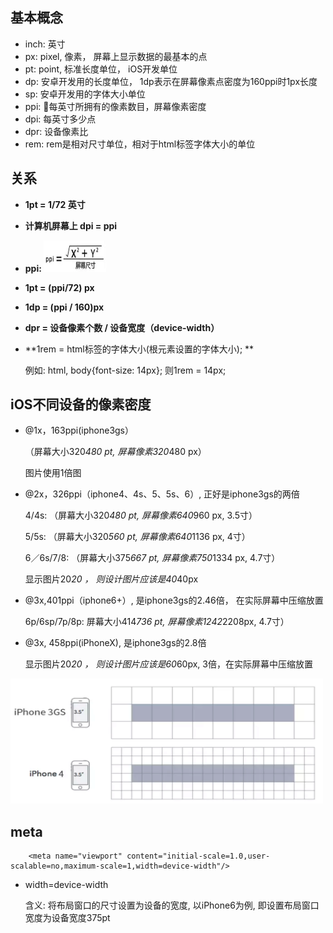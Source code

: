 ## 基本概念
- inch: 英寸
- px: pixel, 像素， 屏幕上显示数据的最基本的点
- pt: point, 标准长度单位， iOS开发单位
- dp: 安卓开发用的长度单位， 1dp表示在屏幕像素点密度为160ppi时1px长度
- sp: 安卓开发用的字体大小单位
- ppi: 每英寸所拥有的像素数目，屏幕像素密度
- dpi: 每英寸多少点
- dpr: 设备像素比
- rem: rem是相对尺寸单位，相对于html标签字体大小的单位

## 关系
- **1pt = 1/72 英寸**
- **计算机屏幕上 dpi = ppi**
- **ppi: <img src='../img/ppi.png' width="100px" height="50px"/>**
- **1pt = (ppi/72) px**
- **1dp = (ppi / 160)px**
- **dpr = 设备像素个数 / 设备宽度（device-width）**
- **1rem = html标签的字体大小(根元素设置的字体大小); **

    例如: html, body{font-size: 14px}; 则1rem = 14px;


## iOS不同设备的像素密度

- @1x，163ppi(iphone3gs）

    （屏幕大小320*480 pt, 屏幕像素320*480 px）

    图片使用1倍图

- @2x，326ppi（iphone4、4s、5、5s、6）, 正好是iphone3gs的两倍

    4/4s: （屏幕大小320*480 pt, 屏幕像素640*960 px, 3.5寸）

    5/5s: （屏幕大小320*560 pt, 屏幕像素640*1136 px, 4寸）

    6／6s/7/8: （屏幕大小375*667 pt, 屏幕像素750*1334 px, 4.7寸）


    显示图片20*20 ， 则设计图片应该是40*40px

- @3x,401ppi（iphone6+）, 是iphone3gs的2.46倍， 在实际屏幕中压缩放置

    6p/6sp/7p/8p: 屏幕大小414*736 pt, 屏幕像素1242*2208px, 4.7寸）

- @3x, 458ppi(iPhoneX), 是iphone3gs的2.8倍

    显示图片20*20 ， 则设计图片应该是60*60px, 3倍，在实际屏幕中压缩放置

<img src="../img/px.png" width="500px" height="200px"/>

## meta

        <meta name="viewport" content="initial-scale=1.0,user-scalable=no,maximum-scale=1,width=device-width"/>

- width=device-width

    含义: 将布局窗口的尺寸设置为设备的宽度, 以iPhone6为例, 即设置布局窗口宽度为设备宽度375pt


